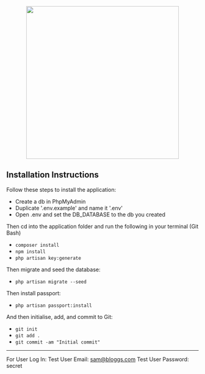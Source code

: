 <p align="center"><img src="https://miro.medium.com/max/984/1*IHI90aWzUnrcfHDuh08YTg.png" width="400"></p>

## Installation Instructions

Follow these steps to install the application:

- Create a db in PhpMyAdmin
- Duplicate '.env.example' and name it '.env'
- Open .env and set the DB_DATABASE to the db you created

Then cd into the application folder and run the following in your terminal (Git Bash)

- `composer install`
- `npm install`
- `php artisan key:generate`

Then migrate and seed the database:

- `php artisan migrate --seed`

Then install passport:
- `php artisan passport:install`


And then initialise, add, and commit to Git:

- `git init`
- `git add .`
- `git commit -am "Initial commit"`
-------------------------------------------------------------

For User Log In:
Test User Email:    sam@bloggs.com
Test User Password: secret
